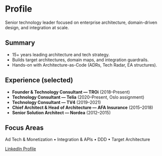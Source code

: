 # Profile

Senior technology leader focused on enterprise architecture, domain-driven design, and integration at scale.

## Summary
- 15+ years leading architecture and tech strategy.
- Builds target architectures, domain maps, and integration guardrails.
- Hands-on with Architecture-as-Code (ADRs, Tech Radar, EA structures).

## Experience (selected)
- **Founder & Technology Consultant — TROi** (2018–Present)
- **Technology Consultant — Telia** (2020–Present, Oslo assignment)
- **Technology Consultant — TV4** (2019–2021)
- **Chief Architect & Head of Architecture — AFA Insurance** (2015–2018)
- **Senior Solution Architect — Nordea** (2012–2015)

## Focus Areas
Ad Tech & Monetization • Integration & APIs • DDD • Target Architecture

[LinkedIn Profile](https://www.linkedin.com/in/christoffer-rasten/)
